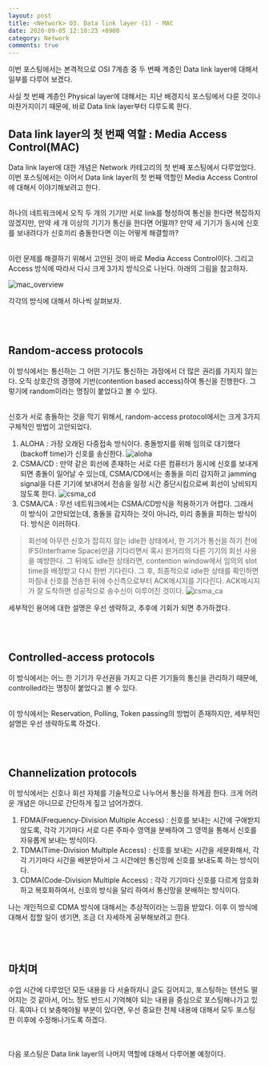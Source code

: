 ```yaml
---
layout: post
title: <Network> 03. Data link layer (1) - MAC
date: 2020-09-05 12:10:23 +0900
category: Network
comments: true
---
```

이번 포스팅에서는 본격적으로 OSI 7계층 중 두 번째 계층인 Data link layer에 대해서 일부를 다루어 보겠다. 

사실 첫 번째 계층인 Physical layer에 대해서는 지난 배경지식 포스팅에서 다룬 것이나 마찬가지이기 때문에, 바로 Data link layer부터 다루도록 한다.


## Data link layer의 첫 번째 역할 : Media Access Control(MAC)

Data link layer에 대한 개념은 Network 카테고리의 첫 번째 포스팅에서 다루었었다. 이번 포스팅에서는 이어서 Data link layer의 첫 번째 역할인 Media Access Control에 대해서 이야기해보려고 한다.
<br/>
<br/>

하나의 네트워크에서 오직 두 개의 기기만 서로 link를 형성하여 통신을 한다면 복잡하지 않겠지만, 만약 세 개 이상의 기기가 통신을 한다면 어떨까? 만약 세 기기가 동시에 신호를 보내려다가 신호끼리 충돌한다면 이는 어떻게 해결할까?
<br/>
<br/>

이런 문제를 해결하기 위해서 고안된 것이 바로 Media Access Control이다. 그리고 Access 방식에 따라서 다시 크게 3가지 방식으로 나뉜다. 아래의 그림을 참고하자.

![mac_overview]({{site.url}}/img/mac_overview.jpg)

각각의 방식에 대해서 하나씩 살펴보자.

<br/>
<br/>

## Random-access protocols

이 방식에서는 통신하는 그 어떤 기기도 통신하는 과정에서 더 많은 권리를 가지지 않는다. 오직 상호간의 경쟁에 기반(contention based access)하여 통신을 진행한다. 그렇기에 random이라는 명칭이 붙었다고 볼 수 있다. 
<br/>
<br/>

신호가 서로 충돌하는 것을 막기 위해서, random-access protocol에서는 크게 3가지 구체적인 방법이 고안되었다.

1. ALOHA : 가장 오래된 다중접속 방식이다. 충돌방지를 위해 임의로 대기했다(backoff time)가 신호를 송신한다.
![aloha]({{site.url}}/img/aloha.jpg)
2. CSMA/CD : 만약 같은 회선에 존재하는 서로 다른 컴퓨터가 동시에 신호를 보내게 되면 충돌이 일어날 수 있는데, CSMA/CD에서는 충돌을 미리 감지하고 jamming signal을 다른 기기에 보내어서 전송을 일정 시간 중단시킴으로써 회선이 낭비되지 않도록 한다. 
![csma_cd]({{site.url}}/img/csma_cd.jpg)
3. CSMA/CA : 무선 네트워크에서는 CSMA/CD방식을 적용하기가 어렵다. 그래서 이 방식이 고안되었는데, 충돌을 감지하는 것이 아니라, 미리 충돌을 피하는 방식이다. 방식은 이러하다.
> 회선에 아무런 신호가 잡히지 않는 idle한 상태에서, 한 기기가 통신을 하기 전에 IFS(Interframe Space)만큼 기다리면서 혹시 원거리의 다른 기기의 회선 사용을 예방한다. 그 뒤에도 idle한 상태라면, contention window에서 임의의 slot time을 배정받고 다시 한번 기다린다. 그 후, 최종적으로 idle한 상태를 확인하면 마침내 신호를 전송한 뒤에 수신측으로부터 ACK메시지를 기다린다. ACK메시지가 잘 도착하면 성공적으로 송수신이 이루어진 것이다.
![csma_ca]({{site.url}}/img/csma_ca.jpg)

세부적인 용어에 대한 설명은 우선 생략하고, 추후에 기회가 되면 추가하겠다.

<br/>
<br/>

## Controlled-access protocols

이 방식에서는 어느 한 기기가 우선권을 가지고 다른 기기들의 통신을 관리하기 때문에, controlled라는 명칭이 붙었다고 볼 수 있다.
<br/>
<br/>

이 방식에서는 Reservation, Polling, Token passing의 방법이 존재하지만, 세부적인 설명은 우선 생략하도록 하겠다.

<br/>
<br/>

## Channelization protocols

이 방식에서는 신호나 회선 자체를 기술적으로 나누어서 통신을 하게끔 한다. 크게 어려운 개념은 아니므로 간단하게 짚고 넘어가겠다.

1. FDMA(Frequency-Division Multiple Access) : 신호를 보내는 시간에 구애받지 않도록, 각각 기기마다 서로 다른 주파수 영역을 분배하여 그 영역을 통해서 신호를 자유롭게 보내는 방식이다.
2. TDMA(Time-Division Multiple Access) : 신호를 보내는 시간을 세분화해서, 각각 기기마다 시간을 배분받아서 그 시간에만 통신망에 신호를 보내도록 하는 방식이다.
3. CDMA(Code-Division Multiple Access) : 각각 기기마다 신호를 다르게 암호화하고 복호화하여서, 신호의 방식을 달리 하여서 통신망을 분배하는 방식이다.

나는 개인적으로 CDMA 방식에 대해서는 추상적이라는 느낌을 받았다. 이후 이 방식에 대해서 접할 일이 생기면, 조금 더 자세하게 공부해보려고 한다.

<br/>
<br/>

## 마치며

수업 시간에 다루었던 모든 내용을 다 서술하자니 글도 길어지고, 포스팅하는 텐션도 떨어지는 것 같아서, 어느 정도 반드시 기억해야 되는 내용을 중심으로 포스팅해나가고 있다. 혹여나 더 보충해야될 부분이 있다면, 우선 중요한 전체 내용에 대해서 모두 포스팅 한 이후에 수정해나가도록 하겠다.

<br/>
<br/>
다음 포스팅은 Data link layer의 나머지 역할에 대해서 다루어볼 예정이다.
